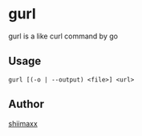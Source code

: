 # gurl

gurl is a like curl command by go

## Usage

```
gurl [(-o | --output) <file>] <url>
```

## Author

[shiimaxx](https://github.com/shiimaxx)
